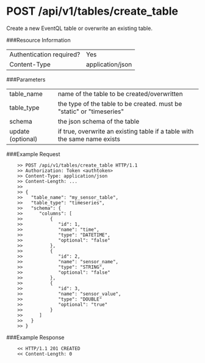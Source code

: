 POST /api/v1/tables/create_table
================

Create a new EventQL table or overwrite an existing table.

###Resource Information
<table class='http_api create_table'>
  <tr>
    <td>Authentication required?</td>
    <td>Yes</td>
  </tr>
  <tr>
    <td>Content-Type</td>
    <td>application/json</td>
  </tr>
</table>

###Parameters
<table class='http_api create_table'>
  <tr>
    <td>table&#95;name</td>
    <td>name of the table to be created/overwritten</td>
  </tr>
  <tr>
    <td>table&#95;type</td>
    <td>the type of the table to be created. must be "static" or "timeseries"</td>
  </tr>
  <tr>
    <td>schema</td>
    <td>the json schema of the table</td>
  </tr>
  <tr>
    <td>update (optional)</td>
    <td>if true, overwrite an existing table if a table with the same name exists</td>
  </tr>
</table>


###Example Request

        >> POST /api/v1/tables/create_table HTTP/1.1
        >> Authorization: Token <authtoken>
        >> Content-Type: application/json
        >> Content-Length: ...
        >>
        >> {
        >>   "table_name": "my_sensor_table",
        >>   "table_type": "timeseries",
        >>   "schema": {
        >>      "columns": [
        >>          {
        >>             "id": 1,
        >>             "name": "time",
        >>             "type": "DATETIME",
        >>             "optional": "false"
        >>          },
        >>          {
        >>             "id": 2,
        >>             "name": "sensor_name",
        >>             "type": "STRING",
        >>             "optional": "false"
        >>          },
        >>          {
        >>             "id": 3,
        >>             "name": "sensor_value",
        >>             "type": "DOUBLE"
        >>             "optional": "true"
        >>          }
        >>      ]
        >>   }
        >> }


###Example Response

        << HTTP/1.1 201 CREATED
        << Content-Length: 0
